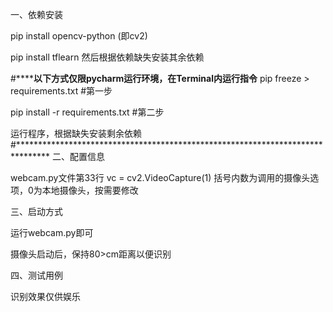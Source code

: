 ﻿一、依赖安装

pip install opencv-python    (即cv2)

pip install tflearn
然后根据依赖缺失安装其余依赖


#******************以下方式仅限pycharm运行环境，在Terminal内运行指令**************
pip freeze > requirements.txt    #第一步

pip install -r requirements.txt    #第二步

运行程序，根据缺失安装剩余依赖
#*******************************************************************************
二、配置信息

webcam.py文件第33行  vc = cv2.VideoCapture(1)
括号内数为调用的摄像头选项，0为本地摄像头，按需要修改


三、启动方式

运行webcam.py即可

摄像头启动后，保持80>cm距离以便识别


四、测试用例

识别效果仅供娱乐